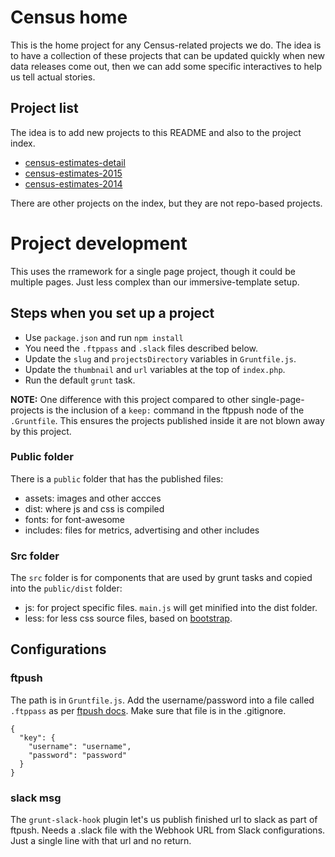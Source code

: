 Census home
==============================

This is the home project for any Census-related projects we do. The idea is to have a collection of these projects that can be updated quickly when new data releases come out, then we can add some specific interactives to help us tell actual stories.

## Project list

The idea is to add new projects to this README and also to the project index.

- [census-estimates-detail](https://github.com/statesman/census-estimates-detail)
- [census-estimates-2015](https://github.com/statesman/census-estimates-2015)
- [census-estimates-2014](https://github.com/statesman/census-estimates-2014)

There are other projects on the index, but they are not repo-based projects.

# Project development

This uses the rramework for a single page project, though it could be multiple pages. Just less complex than our immersive-template setup.

## Steps when you set up a project

* Use `package.json` and run `npm install`
* You need the `.ftppass` and `.slack` files described below.
* Update the `slug` and `projectsDirectory` variables in `Gruntfile.js`.
* Update the `thumbnail` and `url` variables at the top of `index.php`.
* Run the default `grunt` task.

**NOTE:** One difference with this project compared to other single-page-projects is the inclusion of a `keep:` command in the ftppush node of the `.Gruntfile`. This ensures the projects published inside it are not blown away by this project.

### Public folder
There is a `public` folder that has the published files:
* assets: images and other accces
* dist: where js and css is compiled
* fonts: for font-awesome
* includes: files for metrics, advertising and other includes

### Src folder
The `src` folder is for components that are used by grunt tasks and copied into the `public/dist` folder:
* js: for project specific files. `main.js` will get minified into the dist folder.
* less: for less css source files, based on [bootstrap](http://getbootstrap.com/getting-started/).


## Configurations

### ftpush

The path is in `Gruntfile.js`. Add the username/password into a file called `.ftppass` as per [ftpush docs](https://www.npmjs.com/package/grunt-ftpush). Make sure that file is in the .gitignore.


```
{
  "key": {
    "username": "username",
    "password": "password"
  }
}
```

### slack msg

The `grunt-slack-hook` plugin let's us publish finished url to slack as part of ftpush. Needs a .slack file with the Webhook URL from Slack configurations. Just a single line with that url and no return.

